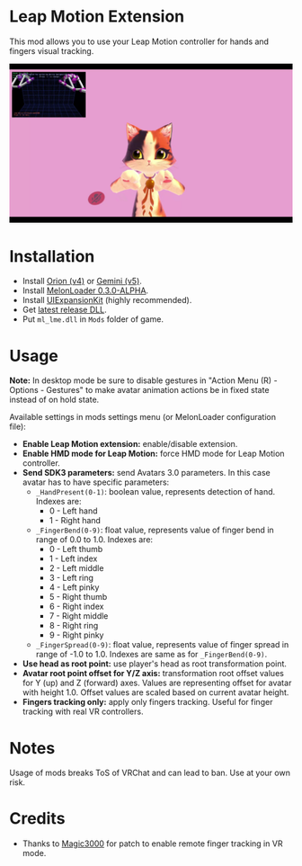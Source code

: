 # Leap Motion Extension
This mod allows you to use your Leap Motion controller for hands and fingers visual tracking.

[![](.github/img_01.png)](https://youtu.be/ALDBcI9yCyM)

# Installation
* Install [Orion (v4)](https://developer.leapmotion.com/sdk-leap-motion-controller) or [Gemini (v5)](https://developer.leapmotion.com/gemini-v5-preview).
* Install [MelonLoader 0.3.0-ALPHA](https://github.com/LavaGang/MelonLoader).
* Install [UIExpansionKit](https://github.com/knah/VRCMods) (highly recommended).
* Get [latest release DLL](../../releases/latest).
* Put `ml_lme.dll` in `Mods` folder of game.

# Usage
**Note:** In desktop mode be sure to disable gestures in "Action Menu (R) - Options - Gestures" to make avatar animation actions be in fixed state instead of on hold state.

Available settings in mods settings menu (or MelonLoader configuration file):
* **Enable Leap Motion extension:** enable/disable extension.
* **Enable HMD mode for Leap Motion:** force HMD mode for Leap Motion controller.
* **Send SDK3 parameters:** send Avatars 3.0 parameters. In this case avatar has to have specific parameters:
  * `_HandPresent(0-1)`: boolean value, represents detection of hand. Indexes are:
    * 0 - Left hand
    * 1 - Right hand
  * `_FingerBend(0-9)`: float value, represents value of finger bend in range of 0.0 to 1.0. Indexes are:
    * 0 - Left thumb
    * 1 - Left index
    * 2 - Left middle
    * 3 - Left ring
    * 4 - Left pinky
    * 5 - Right thumb
    * 6 - Right index
    * 7 - Right middle
    * 8 - Right ring
    * 9 - Right pinky
  * `_FingerSpread(0-9)`: float value, represents value of finger spread in range of -1.0 to 1.0. Indexes are same as for `_FingerBend(0-9)`.
* **Use head as root point:** use player's head as root transformation point.
* **Avatar root point offset for Y/Z axis:** transformation root offset values for Y (up) and Z (forward) axes. Values are representing offset for avatar with height 1.0. Offset values are scaled based on current avatar height.
* **Fingers tracking only:** apply only fingers tracking. Useful for finger tracking with real VR controllers.

# Notes
Usage of mods breaks ToS of VRChat and can lead to ban. Use at your own risk.

# Credits
* Thanks to [Magic3000](https://github.com/Magic3000) for patch to enable remote finger tracking in VR mode.
